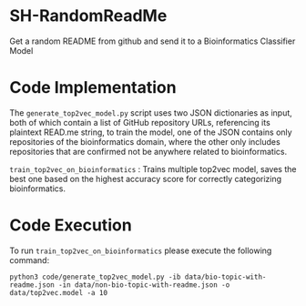 # SH-RandomReadMe
Get a random README from github and send it to a Bioinformatics Classifier Model

# Code Implementation
The `generate_top2vec_model.py` script uses two JSON dictionaries as input, both of which contain a list of GitHub repository URLs, referencing its plaintext READ.me string, to train the model, one of the JSON contains only repositories of the bioinformatics domain, where the other only includes repositories that are confirmed not be anywhere related to bioinformatics.

`train_top2vec_on_bioinformatics` : Trains multiple top2vec model, saves the best one based on the highest accuracy score for correctly categorizing bioinformatics.

# Code Execution

To run `train_top2vec_on_bioinformatics` please execute the following command:

`python3 code/generate_top2vec_model.py -ib data/bio-topic-with-readme.json -in data/non-bio-topic-with-readme.json -o data/top2vec.model -a 10`